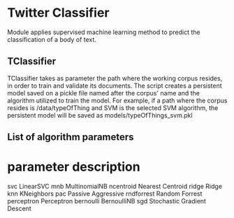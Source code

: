 # Twitter Classifier

Module applies supervised machine learning method to predict the classification of a body of text.


## TClassifier

TClassifier takes as parameter the path where the working corpus resides, in order to train and validate its documents.
The script creates a persistent model saved on a pickle file named after the corpus' name and the algorithm utilized to train
the model. For example, if a path where the corpus resides is /data/typeOfThing and SVM is the selected SVM algorithm,
the persistent model will be saved as models/typeOfThings_svm.pkl

## List of algorithm parameters
parameter    description
========================
svc          LinearSVC
mnb          MultinomialNB
ncentroid    Nearest Centroid
ridge        Ridge
knn          KNeighbors
pac          Passive Aggressive
rndforrest   Random Forrest
perceptron   Perceptron
bernoulli    BernoulliNB
sgd          Stochastic Gradient Descent
